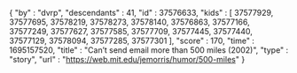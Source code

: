 {
  "by" : "dvrp",
  "descendants" : 41,
  "id" : 37576633,
  "kids" : [ 37577929, 37577695, 37578219, 37578273, 37578140, 37576863, 37577166, 37577249, 37577627, 37577585, 37577709, 37577445, 37577440, 37577129, 37578094, 37577285, 37577301 ],
  "score" : 170,
  "time" : 1695157520,
  "title" : "Can’t send email more than 500 miles (2002)",
  "type" : "story",
  "url" : "https://web.mit.edu/jemorris/humor/500-miles"
}
